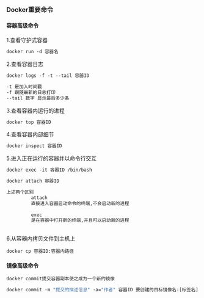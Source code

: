 ### Docker重要命令



#### 容器高级命令

1.查看守护式容器

~~~dockerfile
docker run -d 容器名
~~~



2.查看容器日志

~~~dockerfile
docker logs -f -t --tail 容器ID

-t 是加入时间戳
-f 跟随最新的日志打印
--tail 数字 显示最后多少条
~~~



3.查看容器内运行的进程

~~~dockerfile
docker top 容器ID
~~~



4.查看容器内部细节

~~~dockerfile
docker inspect 容器ID
~~~



5.进入正在运行的容器并以命令行交互

~~~dockerfile
docker exec -it 容器ID /bin/bash

docker attach 容器ID

上述两个区别  
         attach
         直接进入容器启动命令的终端,不会启动新的进程
         
         exec
         是在容器中打开新的终端,并且可以启动新的进程
        

~~~



6.从容器内拷贝文件到主机上

~~~
docker cp 容器ID:容器内路径  
~~~



#### 镜像高级命令

~~~dockerfile
docker commit提交容器副本使之成为一个新的镜像

docker commit -m "提交的描述信息" -a="作者" 容器ID 要创建的目标镜像名:[标签名]

~~~

